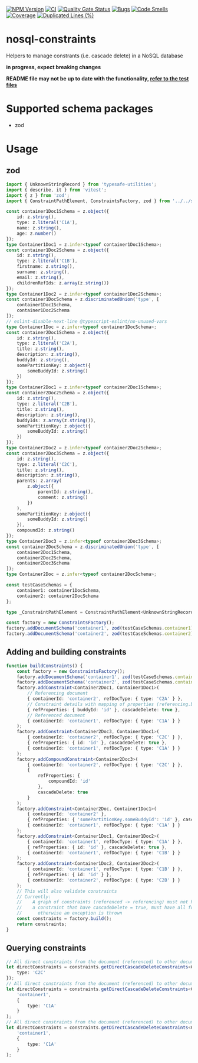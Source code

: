 [![NPM Version](https://img.shields.io/npm/v/%40ktarmyshov%2Fnosql-constraints)](https://www.npmjs.com/package/@ktarmyshov/nosql-constraints)
[![CI](https://github.com/kt-public/nosql-constraints/actions/workflows/ci.yml/badge.svg?branch=main)](https://github.com/kt-public/nosql-constraints/actions/workflows/ci.yml)
[![Quality Gate Status](https://sonarcloud.io/api/project_badges/measure?project=kt-public_nosql-constraints&metric=alert_status)](https://sonarcloud.io/summary/new_code?id=kt-public_nosql-constraints)
[![Bugs](https://sonarcloud.io/api/project_badges/measure?project=kt-public_nosql-constraints&metric=bugs)](https://sonarcloud.io/summary/new_code?id=kt-public_nosql-constraints)
[![Code Smells](https://sonarcloud.io/api/project_badges/measure?project=kt-public_nosql-constraints&metric=code_smells)](https://sonarcloud.io/summary/new_code?id=kt-public_nosql-constraints)
[![Coverage](https://sonarcloud.io/api/project_badges/measure?project=kt-public_nosql-constraints&metric=coverage)](https://sonarcloud.io/summary/new_code?id=kt-public_nosql-constraints)
[![Duplicated Lines (%)](https://sonarcloud.io/api/project_badges/measure?project=kt-public_nosql-constraints&metric=duplicated_lines_density)](https://sonarcloud.io/summary/new_code?id=kt-public_nosql-constraints)

# nosql-constraints

Helpers to manage constrants (i.e. cascade delete) in a NoSQL database

**in progress, expect breaking changes**

**README file may not be up to date with the functionality, [refer to the test files](https://github.com/kt-public/nosql-constraints/blob/main/tests/constraints/constraints.spec.ts)**

# Supported schema packages

- zod

# Usage

## zod

```ts
import { UnknownStringRecord } from 'typesafe-utilities';
import { describe, it } from 'vitest';
import { z } from 'zod';
import { ConstraintPathElement, ConstraintsFactory, zod } from '../../src/index';

const container1Doc1Schema = z.object({
	id: z.string(),
	type: z.literal('C1A'),
	name: z.string(),
	age: z.number()
});
type Container1Doc1 = z.infer<typeof container1Doc1Schema>;
const container1Doc2Schema = z.object({
	id: z.string(),
	type: z.literal('C1B'),
	firstname: z.string(),
	surname: z.string(),
	email: z.string(),
	childrenRefIds: z.array(z.string())
});
type Container1Doc2 = z.infer<typeof container1Doc2Schema>;
const container1DocSchema = z.discriminatedUnion('type', [
	container1Doc1Schema,
	container1Doc2Schema
]);
// eslint-disable-next-line @typescript-eslint/no-unused-vars
type Container1Doc = z.infer<typeof container1DocSchema>;
const container2Doc1Schema = z.object({
	id: z.string(),
	type: z.literal('C2A'),
	title: z.string(),
	description: z.string(),
	buddyId: z.string(),
	somePartitionKey: z.object({
		someBuddyId: z.string()
	})
});
type Container2Doc1 = z.infer<typeof container2Doc1Schema>;
const container2Doc2Schema = z.object({
	id: z.string(),
	type: z.literal('C2B'),
	title: z.string(),
	description: z.string(),
	buddyIds: z.array(z.string()),
	somePartitionKey: z.object({
		someBuddyId: z.string()
	})
});
type Container2Doc2 = z.infer<typeof container2Doc2Schema>;
const container2Doc3Schema = z.object({
	id: z.string(),
	type: z.literal('C2C'),
	title: z.string(),
	description: z.string(),
	parents: z.array(
		z.object({
			parentId: z.string(),
			comment: z.string()
		})
	),
	somePartitionKey: z.object({
		someBuddyId: z.string()
	}),
	compoundId: z.string()
});
type Container2Doc3 = z.infer<typeof container2Doc3Schema>;
const container2DocSchema = z.discriminatedUnion('type', [
	container2Doc1Schema,
	container2Doc2Schema,
	container2Doc3Schema
]);
type Container2Doc = z.infer<typeof container2DocSchema>;

const testCaseSchemas = {
	container1: container1DocSchema,
	container2: container2DocSchema
};

type _ConstraintPathElement = ConstraintPathElement<UnknownStringRecord, UnknownStringRecord>;

const factory = new ConstraintsFactory();
factory.addDocumentSchema('container1', zod(testCaseSchemas.container1));
factory.addDocumentSchema('container2', zod(testCaseSchemas.container2));
```

## Adding and building constraints

```ts
function buildConstraints() {
	const factory = new ConstraintsFactory();
	factory.addDocumentSchema('container1', zod(testCaseSchemas.container1));
	factory.addDocumentSchema('container2', zod(testCaseSchemas.container2));
	factory.addConstraint<Container2Doc1, Container1Doc1>(
		// Referencing document
		{ containerId: 'container2', refDocType: { type: 'C2A' } },
		// Constraint details with mapping of properties (referencing.buddyId -> referenced.id)
		{ refProperties: { buddyId: 'id' }, cascadeDelete: true },
		// Referenced document
		{ containerId: 'container1', refDocType: { type: 'C1A' } }
	);
	factory.addConstraint<Container2Doc3, Container1Doc1>(
		{ containerId: 'container2', refDocType: { type: 'C2C' } },
		{ refProperties: { id: 'id' }, cascadeDelete: true },
		{ containerId: 'container1', refDocType: { type: 'C1A' } }
	);
	factory.addCompoundConstraint<Container2Doc3>(
		{ containerId: 'container2', refDocType: { type: 'C2C' } },
		{
			refProperties: {
				compoundId: 'id'
			},
			cascadeDelete: true
		}
	);
	factory.addConstraint<Container2Doc, Container1Doc1>(
		{ containerId: 'container2' },
		{ refProperties: { 'somePartitionKey.someBuddyId': 'id' }, cascadeDelete: true },
		{ containerId: 'container1', refDocType: { type: 'C1A' } }
	);
	factory.addConstraint<Container1Doc1, Container1Doc2>(
		{ containerId: 'container1', refDocType: { type: 'C1A' } },
		{ refProperties: { id: 'id' }, cascadeDelete: true },
		{ containerId: 'container1', refDocType: { type: 'C1B' } }
	);
	factory.addConstraint<Container1Doc2, Container2Doc2>(
		{ containerId: 'container1', refDocType: { type: 'C1B' } },
		{ refProperties: { id: 'id' } },
		{ containerId: 'container2', refDocType: { type: 'C2B' } }
	);
	// This will also validate constraints
	// Currently:
	//    A graph of constraints (referenced -> referencing) must not have cycles
	//    a constraint that have cascadeDelete = true, must have all following children with cascade delete = true
	//      otherwise an exception is thrown
	const constraints = factory.build();
	return constraints;
}
```

## Querying constraints

```ts
// All direct constraints from the document (referenced) to other documents (referencing)
let directConstraints = constraints.getDirectCascadeDeleteConstraints<Container2Doc>('container2', {
	type: 'C2C'
});
// All direct constraints from the document (referenced) to other documents (referencing) that have cascade delete = true
let directConstraints = constraints.getDirectCascadeDeleteConstraints<Container1Doc1>(
	'container1',
	{
		type: 'C1A'
	}
);
// All direct constraints from the document (referenced) to other documents (referencing) that have cascade delete = false/undefined
let directConstraints = constraints.getDirectCascadeDeleteConstraints<Container1Doc1>(
	'container1',
	{
		type: 'C1A'
	}
);
```
